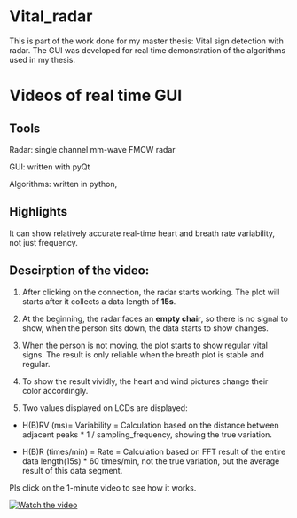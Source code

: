# Vital_radar

This is part of the work done for my master thesis: Vital sign detection with radar. The GUI was developed for real time demonstration of the algorithms used in my thesis. 

# Videos of real time GUI
## Tools

Radar: single channel mm-wave FMCW radar

GUI: written with pyQt

Algorithms: written in python, 

## Highlights

It can show relatively accurate real-time heart and breath rate variability, not just frequency.


## Descirption of the video:

1) After clicking on the connection, the radar starts working. The plot will starts after it collects a data length of **15s**. 

2) At the beginning, the radar faces an **empty chair**, so there is no signal to show, when the person sits down, the data starts to show changes.

3) When the person is not moving, the plot starts to show regular vital signs. The result is only reliable when the breath plot is stable and regular.

4) To show the result vividly, the heart and wind pictures change their color accordingly. 

5) Two values displayed on LCDs are displayed: 

- H(B)RV (ms)= Variability = Calculation based on the distance between adjacent peaks * 1 / sampling_frequency, showing the true variation.

- H(B)R (times/min) = Rate = Calculation based on FFT result of the entire data length(15s) * 60 times/min, not the true variation, but the average result of this data segment.


Pls click on the 1-minute video to see how it works. 


[![Watch the video](https://i9.ytimg.com/vi/uuy76YldBj4/mqdefault.jpg?time=1602500100000&sqp=CITskPwF&rs=AOn4CLBfS7LGcSgY4C9YpDOCmU12mL0aXQ)](https://youtu.be/uuy76YldBj4)



